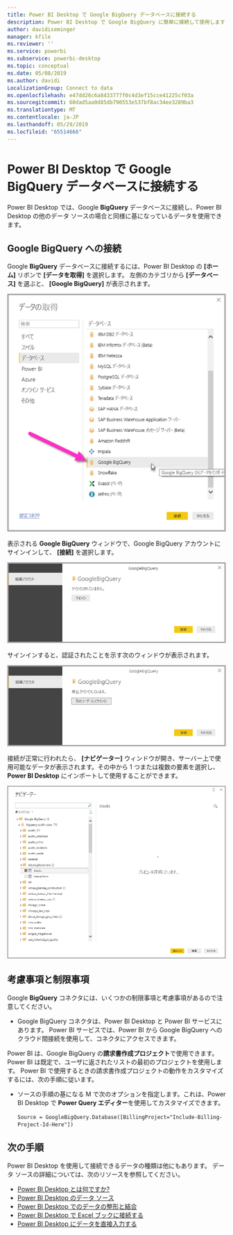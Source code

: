 ```yaml
---
title: Power BI Desktop で Google BigQuery データベースに接続する
description: Power BI Desktop で Google BigQuery に簡単に接続して使用します
author: davidiseminger
manager: kfile
ms.reviewer: ''
ms.service: powerbi
ms.subservice: powerbi-desktop
ms.topic: conceptual
ms.date: 05/08/2019
ms.author: davidi
LocalizationGroup: Connect to data
ms.openlocfilehash: e47dd26c6a8433777f0c4d3ef15cce41225cf03a
ms.sourcegitcommit: 60dad5aa0d85db790553e537bf8ac34ee3289ba3
ms.translationtype: MT
ms.contentlocale: ja-JP
ms.lasthandoff: 05/29/2019
ms.locfileid: "65514666"
---
```

# <a name="connect-to-a-google-bigquery-database-in-power-bi-desktop"></a>Power BI Desktop で Google BigQuery データベースに接続する
Power BI Desktop では、Google **BigQuery** データベースに接続し、Power BI Desktop の他のデータ ソースの場合と同様に基になっているデータを使用できます。

## <a name="connect-to-google-bigquery"></a>Google BigQuery への接続
Google **BigQuery** データベースに接続するには、Power BI Desktop の **[ホーム]** リボンで **[データを取得]** を選択します。 左側のカテゴリから **[データベース]** を選ぶと、 **[Google BigQuery]** が表示されます。

![Google BigQuery の [データを取得] ダイアログ](media/desktop-connect-bigquery/connect_bigquery_01.png)

表示される **Google BigQuery** ウィンドウで、Google BigQuery アカウントにサインインして、 **[接続]** を選択します。

![Google BigQuery へのサインイン](media/desktop-connect-bigquery/connect_bigquery_02.png)

サインインすると、認証されたことを示す次のウィンドウが表示されます。 

![Google へのサインイン](media/desktop-connect-bigquery/connect_bigquery_02b.png)

接続が正常に行われたら、 **[ナビゲーター]** ウィンドウが開き、サーバー上で使用可能なデータが表示されます。その中から 1 つまたは複数の要素を選択し、**Power BI Desktop** にインポートして使用することができます。

![Google BigQuery からのデータ](media/desktop-connect-bigquery/connect_bigquery_03.png)

## <a name="considerations-and-limitations"></a>考慮事項と制限事項
Google **BigQuery** コネクタには、いくつかの制限事項と考慮事項があるので注意してください。

* Google BigQuery コネクタは、Power BI Desktop と Power BI サービスにあります。 Power BI サービスでは、Power BI から Google BigQuery へのクラウド間接続を使用して、コネクタにアクセスできます。

Power BI は、Google BigQuery の**請求書作成プロジェクト**で使用できます。 Power BI は既定で、ユーザに返されたリストの最初のプロジェクトを使用します。 Power BI で使用するときの請求書作成プロジェクトの動作をカスタマイズするには、次の手順に従います。

 * ソースの手順の基になる M で次のオプションを指定します。これは、Power BI Desktop で **Power Query エディター**を使用してカスタマイズできます。

    ```Source = GoogleBigQuery.Database([BillingProject="Include-Billing-Project-Id-Here"])```

## <a name="next-steps"></a>次の手順
Power BI Desktop を使用して接続できるデータの種類は他にもあります。 データ ソースの詳細については、次のリソースを参照してください。

* [Power BI Desktop とは何ですか?](desktop-what-is-desktop.md)
* [Power BI Desktop のデータ ソース](desktop-data-sources.md)
* [Power BI Desktop でのデータの整形と結合](desktop-shape-and-combine-data.md)
* [Power BI Desktop で Excel ブックに接続する](desktop-connect-excel.md)   
* [Power BI Desktop にデータを直接入力する](desktop-enter-data-directly-into-desktop.md)   

